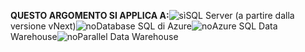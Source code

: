 <Token>**QUESTO ARGOMENTO SI APPLICA A:**![sì](media/yes.png)SQL Server (a partire dalla versione vNext)![no](media/no.png)Database SQL di Azure![no](media/no.png)Azure SQL Data Warehouse![no](media/no.png)Parallel Data Warehouse</Token>

